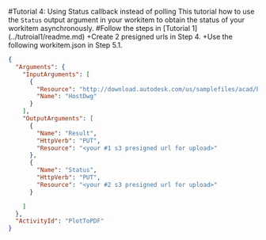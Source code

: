 #Tutorial 4: Using Status callback instead of polling
This tutorial how to use the `Status` output argument in your workitem to obtain the status of your workitem asynchronously.
#Follow the steps in [Tutorial 1] (../tutroial1/readme.md)
+Create 2 presigned urls in Step 4.
+Use the following workitem.json in Step 5.1.
```json
{
  "Arguments": {
    "InputArguments": [
      {
        "Resource": "http://download.autodesk.com/us/samplefiles/acad/blocks_and_tables_-_imperial.dwg",
        "Name": "HostDwg"
      }
    ],
    "OutputArguments": [
      {
        "Name": "Result",
        "HttpVerb": "PUT",
        "Resource": "<your #1 s3 presigned url for upload>"
      },
      {
        "Name": "Status",
        "HttpVerb": "PUT",
        "Resource": "<your #2 s3 presigned url for upload>"
      }

    ]
  },
  "ActivityId": "PlotToPDF"
}
```
